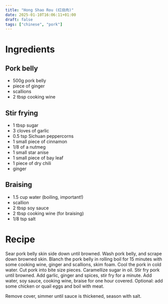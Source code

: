 ```yaml
---
title: "Hong Shao Rou (红烧肉)"
date: 2025-01-10T16:06:11+01:00
draft: false
tags: ["chinese", "pork"]
---
```


# Ingredients

## Pork belly
 - 500g pork belly
 - piece of ginger
 - scallions
 - 2 tbsp cooking wine

## Stir frying

 - 1 tbsp sugar
 - 3 cloves of garlic
 - 0.5 tsp Sichuan peppercorns
 - 1 small piece of cinnamon
 - 1/8 of a nutmeg
 - 1 small star anise
 - 1 small piece of bay leaf
 - 1 piece of dry chili
 - ginger

## Braising
 - 1.5 cup water (boiling, important!)
 - scallion
 - 2 tbsp soy sauce
 - 2 tbsp cooking wine (for braising)
 - 1/8 tsp salt

# Recipe

Sear pork belly skin side down until browned.
Wash pork belly, and scrape down browned skin.
Blanch the pork belly in rolling boil for 15 minutes with some cooking wine, ginger and scallions, skim foam.
Cool the pork in cold water. Cut pork into bite size pieces.
Caramellize sugar in oil.
Stir fry pork until browned.
Add garlic, ginger and spices, stir fry for a minute.
Add water, soy sauce, cooking wine, braise for one hour covered.
Optional: add some chicken or quail eggs and boil with meat.

Remove cover, simmer until sauce is thickened, season with salt.
